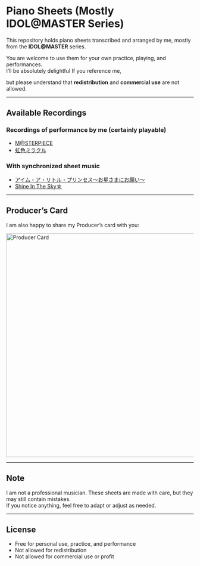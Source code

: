 # Piano Sheets (Mostly IDOL@MASTER Series)

This repository holds piano sheets transcribed and arranged by me, mostly from the **IDOL@MASTER** series.

You are welcome to use them for your own practice, playing, and performances.  
I’ll be absolutely delightful If you reference me,

but please understand that **redistribution** and **commercial use** are not allowed.

---

## Available Recordings

### Recordings of performance by me (certainly playable)
- [M@STERPIECE](https://www.bilibili.com/BV1zREMzpE8S)  
- [虹色ミラクル](https://www.bilibili.com/video/BV1FGvveLErW/)

### With synchronized sheet music
- [アイム・ア・リトル・プリンセス〜お星さまにお願い〜](https://www.bilibili.com/video/BV1sz4y1z7Ds/)  
- [Shine In The Sky☆](https://www.bilibili.com/video/BV1JM41157do/)

---

## Producer’s Card
I am also happy to share my Producer’s card with you:

<img width="600" alt="Producer Card" src="https://github.com/user-attachments/assets/31ef5d6a-ad0a-4e0a-bc75-52e275ae3b4c" />

---

## Note
I am not a professional musician. These sheets are made with care, but they may still contain mistakes.  
If you notice anything, feel free to adapt or adjust as needed.

---

## License
- Free for personal use, practice, and performance  
- Not allowed for redistribution  
- Not allowed for commercial use or profit
